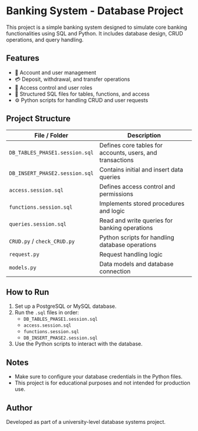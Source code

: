 # Banking System - Database Project

This project is a simple banking system designed to simulate core banking functionalities using SQL and Python. It includes database design, CRUD operations, and query handling.

## Features

- 🏦 Account and user management
- 💳 Deposit, withdrawal, and transfer operations
- 🔐 Access control and user roles
- 📄 Structured SQL files for tables, functions, and access
- ⚙️ Python scripts for handling CRUD and user requests

## Project Structure

| File / Folder               | Description                            |
|----------------------------|----------------------------------------|
| `DB_TABLES_PHASE1.session.sql` | Defines core tables for accounts, users, and transactions |
| `DB_INSERT_PHASE2.session.sql` | Contains initial and insert data queries |
| `access.session.sql`       | Defines access control and permissions |
| `functions.session.sql`    | Implements stored procedures and logic |
| `queries.session.sql`      | Read and write queries for banking operations |
| `CRUD.py` / `check_CRUD.py`| Python scripts for handling database operations |
| `request.py`               | Request handling logic                 |
| `models.py`                | Data models and database connection    |

## How to Run

1. Set up a PostgreSQL or MySQL database.
2. Run the `.sql` files in order:
   - `DB_TABLES_PHASE1.session.sql`
   - `access.session.sql`
   - `functions.session.sql`
   - `DB_INSERT_PHASE2.session.sql`
3. Use the Python scripts to interact with the database.

## Notes

- Make sure to configure your database credentials in the Python files.
- This project is for educational purposes and not intended for production use.

## Author

Developed as part of a university-level database systems project.
